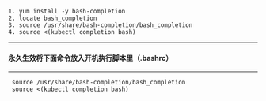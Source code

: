 ```
1. yum install -y bash-completion
2. locate bash_completion
3. source /usr/share/bash-completion/bash_completion
4. source <(kubectl completion bash)
```
---
#### 永久生效将下面命令放入开机执行脚本里（.bashrc）
---
```
 source /usr/share/bash-completion/bash_completion
 source <(kubectl completion bash)
```
